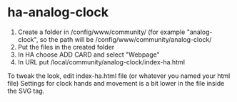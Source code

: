 # ha-analog-clock
1. Create a folder in /config/www/community/
(for example "analog-clock", so the path will be /config/www/community/analog-clock/
2. Put the files in the created folder
3. In HA choose ADD CARD and select  "Webpage"
4. In URL put /local/community/analog-clock/index-ha.html

To tweak the look, edit index-ha.html file (or whatever you named your html file)
Settings for clock hands and movement is a bit lower in the file inside the SVG tag. 
